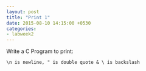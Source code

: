 ```yaml
---
layout: post
title: "Print 1"
date: 2015-08-10 14:15:00 +0530
categories:
- labweek2
---
```

Write a C Program to print:

`\n is newline, " is double quote & \ is backslash`
